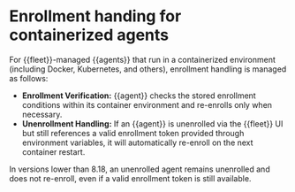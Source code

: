 # Enrollment handing for containerized agents

For {{fleet}}-managed {{agents}} that run in a containerized environment (including Docker, Kubernetes, and others), enrollment handling is managed as follows:

* **Enrollment Verification:** {{agent}} checks the stored enrollment conditions within its container environment and re-enrolls only when necessary.
* **Unenrollment Handling:** If an {{agent}} is unenrolled via the {{fleet}} UI but still references a valid enrollment token provided through environment variables, it will automatically re-enroll on the next container restart.

In versions lower than 8.18, an unenrolled agent remains unenrolled and does not re-enroll, even if a valid enrollment token is still available.







